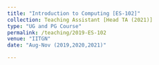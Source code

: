 ```yaml
---
title: "Introduction to Computing [ES-102]"
collection: Teaching Assistant [Head TA (2021)]
type: "UG and PG Course"
permalink: /teaching/2019-ES-102
venue: "IITGN"
date: "Aug-Nov (2019,2020,2021)"

---
```


